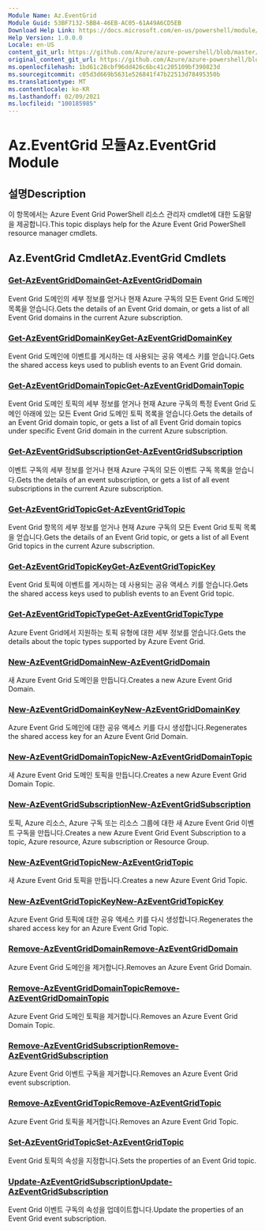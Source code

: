 ```yaml
---
Module Name: Az.EventGrid
Module Guid: 53BF7132-5BB4-46EB-AC05-61A49A6CD5EB
Download Help Link: https://docs.microsoft.com/en-us/powershell/module/az.eventgrid
Help Version: 1.0.0.0
Locale: en-US
content_git_url: https://github.com/Azure/azure-powershell/blob/master/src/EventGrid/EventGrid/help/Az.EventGrid.md
original_content_git_url: https://github.com/Azure/azure-powershell/blob/master/src/EventGrid/EventGrid/help/Az.EventGrid.md
ms.openlocfilehash: 1bd61c28cbf96dd426c6bc41c205109bf390823d
ms.sourcegitcommit: c05d3d669b5631e526841f47b22513d78495350b
ms.translationtype: MT
ms.contentlocale: ko-KR
ms.lasthandoff: 02/09/2021
ms.locfileid: "100185985"
---
```

# <span data-ttu-id="f0056-101">Az.EventGrid 모듈</span><span class="sxs-lookup"><span data-stu-id="f0056-101">Az.EventGrid Module</span></span>
## <span data-ttu-id="f0056-102">설명</span><span class="sxs-lookup"><span data-stu-id="f0056-102">Description</span></span>
<span data-ttu-id="f0056-103">이 항목에서는 Azure Event Grid PowerShell 리소스 관리자 cmdlet에 대한 도움말을 제공합니다.</span><span class="sxs-lookup"><span data-stu-id="f0056-103">This topic displays help for the Azure Event Grid PowerShell resource manager cmdlets.</span></span>

## <span data-ttu-id="f0056-104">Az.EventGrid Cmdlet</span><span class="sxs-lookup"><span data-stu-id="f0056-104">Az.EventGrid Cmdlets</span></span>
### [<span data-ttu-id="f0056-105">Get-AzEventGridDomain</span><span class="sxs-lookup"><span data-stu-id="f0056-105">Get-AzEventGridDomain</span></span>](Get-AzEventGridDomain.md)
<span data-ttu-id="f0056-106">Event Grid 도메인의 세부 정보를 얻거나 현재 Azure 구독의 모든 Event Grid 도메인 목록을 얻습니다.</span><span class="sxs-lookup"><span data-stu-id="f0056-106">Gets the details of an Event Grid domain, or gets a list of all Event Grid domains in the current Azure subscription.</span></span>

### [<span data-ttu-id="f0056-107">Get-AzEventGridDomainKey</span><span class="sxs-lookup"><span data-stu-id="f0056-107">Get-AzEventGridDomainKey</span></span>](Get-AzEventGridDomainKey.md)
<span data-ttu-id="f0056-108">Event Grid 도메인에 이벤트를 게시하는 데 사용되는 공유 액세스 키를 얻습니다.</span><span class="sxs-lookup"><span data-stu-id="f0056-108">Gets the shared access keys used to publish events to an Event Grid domain.</span></span>

### [<span data-ttu-id="f0056-109">Get-AzEventGridDomainTopic</span><span class="sxs-lookup"><span data-stu-id="f0056-109">Get-AzEventGridDomainTopic</span></span>](Get-AzEventGridDomainTopic.md)
<span data-ttu-id="f0056-110">Event Grid 도메인 토픽의 세부 정보를 얻거나 현재 Azure 구독의 특정 Event Grid 도메인 아래에 있는 모든 Event Grid 도메인 토픽 목록을 얻습니다.</span><span class="sxs-lookup"><span data-stu-id="f0056-110">Gets the details of an Event Grid domain topic, or gets a list of all Event Grid domain topics under specific Event Grid domain in the current Azure subscription.</span></span>

### [<span data-ttu-id="f0056-111">Get-AzEventGridSubscription</span><span class="sxs-lookup"><span data-stu-id="f0056-111">Get-AzEventGridSubscription</span></span>](Get-AzEventGridSubscription.md)
<span data-ttu-id="f0056-112">이벤트 구독의 세부 정보를 얻거나 현재 Azure 구독의 모든 이벤트 구독 목록을 얻습니다.</span><span class="sxs-lookup"><span data-stu-id="f0056-112">Gets the details of an event subscription, or gets a list of all event subscriptions in the current Azure subscription.</span></span>

### [<span data-ttu-id="f0056-113">Get-AzEventGridTopic</span><span class="sxs-lookup"><span data-stu-id="f0056-113">Get-AzEventGridTopic</span></span>](Get-AzEventGridTopic.md)
<span data-ttu-id="f0056-114">Event Grid 항목의 세부 정보를 얻거나 현재 Azure 구독의 모든 Event Grid 토픽 목록을 얻습니다.</span><span class="sxs-lookup"><span data-stu-id="f0056-114">Gets the details of an Event Grid topic, or gets a list of all Event Grid topics in the current Azure subscription.</span></span>

### [<span data-ttu-id="f0056-115">Get-AzEventGridTopicKey</span><span class="sxs-lookup"><span data-stu-id="f0056-115">Get-AzEventGridTopicKey</span></span>](Get-AzEventGridTopicKey.md)
<span data-ttu-id="f0056-116">Event Grid 토픽에 이벤트를 게시하는 데 사용되는 공유 액세스 키를 얻습니다.</span><span class="sxs-lookup"><span data-stu-id="f0056-116">Gets the shared access keys used to publish events to an Event Grid topic.</span></span>

### [<span data-ttu-id="f0056-117">Get-AzEventGridTopicType</span><span class="sxs-lookup"><span data-stu-id="f0056-117">Get-AzEventGridTopicType</span></span>](Get-AzEventGridTopicType.md)
<span data-ttu-id="f0056-118">Azure Event Grid에서 지원하는 토픽 유형에 대한 세부 정보를 얻습니다.</span><span class="sxs-lookup"><span data-stu-id="f0056-118">Gets the details about the topic types supported by Azure Event Grid.</span></span>

### [<span data-ttu-id="f0056-119">New-AzEventGridDomain</span><span class="sxs-lookup"><span data-stu-id="f0056-119">New-AzEventGridDomain</span></span>](New-AzEventGridDomain.md)
<span data-ttu-id="f0056-120">새 Azure Event Grid 도메인을 만듭니다.</span><span class="sxs-lookup"><span data-stu-id="f0056-120">Creates a new Azure Event Grid Domain.</span></span>

### [<span data-ttu-id="f0056-121">New-AzEventGridDomainKey</span><span class="sxs-lookup"><span data-stu-id="f0056-121">New-AzEventGridDomainKey</span></span>](New-AzEventGridDomainKey.md)
<span data-ttu-id="f0056-122">Azure Event Grid 도메인에 대한 공유 액세스 키를 다시 생성합니다.</span><span class="sxs-lookup"><span data-stu-id="f0056-122">Regenerates the shared access key for an Azure Event Grid Domain.</span></span>

### [<span data-ttu-id="f0056-123">New-AzEventGridDomainTopic</span><span class="sxs-lookup"><span data-stu-id="f0056-123">New-AzEventGridDomainTopic</span></span>](New-AzEventGridDomainTopic.md)
<span data-ttu-id="f0056-124">새 Azure Event Grid 도메인 토픽을 만듭니다.</span><span class="sxs-lookup"><span data-stu-id="f0056-124">Creates a new Azure Event Grid Domain Topic.</span></span>

### [<span data-ttu-id="f0056-125">New-AzEventGridSubscription</span><span class="sxs-lookup"><span data-stu-id="f0056-125">New-AzEventGridSubscription</span></span>](New-AzEventGridSubscription.md)
<span data-ttu-id="f0056-126">토픽, Azure 리소스, Azure 구독 또는 리소스 그룹에 대한 새 Azure Event Grid 이벤트 구독을 만듭니다.</span><span class="sxs-lookup"><span data-stu-id="f0056-126">Creates a new Azure Event Grid Event Subscription to a topic, Azure resource, Azure subscription or Resource Group.</span></span>

### [<span data-ttu-id="f0056-127">New-AzEventGridTopic</span><span class="sxs-lookup"><span data-stu-id="f0056-127">New-AzEventGridTopic</span></span>](New-AzEventGridTopic.md)
<span data-ttu-id="f0056-128">새 Azure Event Grid 토픽을 만듭니다.</span><span class="sxs-lookup"><span data-stu-id="f0056-128">Creates a new Azure Event Grid Topic.</span></span>

### [<span data-ttu-id="f0056-129">New-AzEventGridTopicKey</span><span class="sxs-lookup"><span data-stu-id="f0056-129">New-AzEventGridTopicKey</span></span>](New-AzEventGridTopicKey.md)
<span data-ttu-id="f0056-130">Azure Event Grid 토픽에 대한 공유 액세스 키를 다시 생성합니다.</span><span class="sxs-lookup"><span data-stu-id="f0056-130">Regenerates the shared access key for an Azure Event Grid Topic.</span></span>

### [<span data-ttu-id="f0056-131">Remove-AzEventGridDomain</span><span class="sxs-lookup"><span data-stu-id="f0056-131">Remove-AzEventGridDomain</span></span>](Remove-AzEventGridDomain.md)
<span data-ttu-id="f0056-132">Azure Event Grid 도메인을 제거합니다.</span><span class="sxs-lookup"><span data-stu-id="f0056-132">Removes an Azure Event Grid Domain.</span></span>

### [<span data-ttu-id="f0056-133">Remove-AzEventGridDomainTopic</span><span class="sxs-lookup"><span data-stu-id="f0056-133">Remove-AzEventGridDomainTopic</span></span>](Remove-AzEventGridDomainTopic.md)
<span data-ttu-id="f0056-134">Azure Event Grid 도메인 토픽을 제거합니다.</span><span class="sxs-lookup"><span data-stu-id="f0056-134">Removes an Azure Event Grid Domain Topic.</span></span>

### [<span data-ttu-id="f0056-135">Remove-AzEventGridSubscription</span><span class="sxs-lookup"><span data-stu-id="f0056-135">Remove-AzEventGridSubscription</span></span>](Remove-AzEventGridSubscription.md)
<span data-ttu-id="f0056-136">Azure Event Grid 이벤트 구독을 제거합니다.</span><span class="sxs-lookup"><span data-stu-id="f0056-136">Removes an Azure Event Grid event subscription.</span></span>

### [<span data-ttu-id="f0056-137">Remove-AzEventGridTopic</span><span class="sxs-lookup"><span data-stu-id="f0056-137">Remove-AzEventGridTopic</span></span>](Remove-AzEventGridTopic.md)
<span data-ttu-id="f0056-138">Azure Event Grid 토픽을 제거합니다.</span><span class="sxs-lookup"><span data-stu-id="f0056-138">Removes an Azure Event Grid Topic.</span></span>

### [<span data-ttu-id="f0056-139">Set-AzEventGridTopic</span><span class="sxs-lookup"><span data-stu-id="f0056-139">Set-AzEventGridTopic</span></span>](Set-AzEventGridTopic.md)
<span data-ttu-id="f0056-140">Event Grid 토픽의 속성을 지정합니다.</span><span class="sxs-lookup"><span data-stu-id="f0056-140">Sets the properties of an Event Grid topic.</span></span>

### [<span data-ttu-id="f0056-141">Update-AzEventGridSubscription</span><span class="sxs-lookup"><span data-stu-id="f0056-141">Update-AzEventGridSubscription</span></span>](Update-AzEventGridSubscription.md)
<span data-ttu-id="f0056-142">Event Grid 이벤트 구독의 속성을 업데이트합니다.</span><span class="sxs-lookup"><span data-stu-id="f0056-142">Update the properties of an Event Grid event subscription.</span></span>

